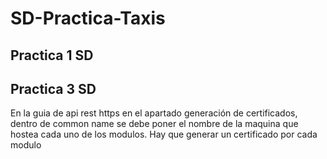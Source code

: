 # SD-Practica-Taxis
## Practica 1 SD

## Practica 3 SD
En la guia de api rest https en el apartado generación de certificados, dentro de common name se debe poner el nombre de la maquina que hostea cada uno de los modulos.
Hay que generar un certificado por cada modulo


